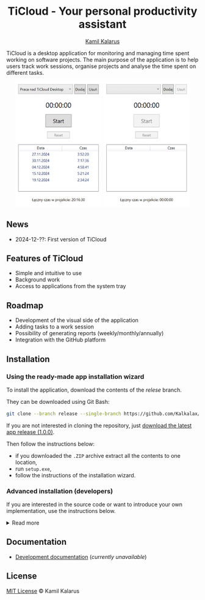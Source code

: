 <h1 align="center">TiCloud - Your personal productivity assistant</h1>

<p align="center">
  <a href="https://github.com/kamilkalarus">Kamil Kalarus</a>
</p>

TiCloud is a desktop application for monitoring and managing time spent working on software projects. The main purpose of the application is to help users track work sessions, organise projects and analyse the time spent on different tasks.


<p align="center">
  <img src="docs/ezgif-frame-001.jpg" width="45%" />
  <img src="docs/demo.gif" width="45%" />
</p>

## News
- 2024-12-??: First version of TiCloud

## Features of TiCloud
- Simple and intuitive to use 
- Background work 
- Access to applications from the system tray

## Roadmap
- Development of the visual side of the application
- Adding tasks to a work session 
- Possibility of generating reports (weekly/monthly/annually)
- Integration with the GitHub platform 

## Installation

### Using the ready-made app installation wizard
To install the application, download the contents of the _relese_ branch. 

They can be downloaded using Git Bash:
```bash
git clone --branch release --single-branch https://github.com/Kalkalax/TiCloud
```
If you are not interested in cloning the repository, just [download the latest app release (1.0.0)]().

Then follow the instructions below:

- if you downloaded the `.ZIP` archive extract all the contents to one location,
- run `setup.exe`,
- follow the instructions of the installation wizard.

### Advanced installation (developers)

If you are interested in the source code or want to introduce your own implementation, use the instructions below.

<details>
  <summary>Read more</summary>
  Każdy z branchów zawiera inna zawartość i w zależności od twoich preferencji można zainstalować aplikacje na kilka sposobów:

  - `release`<sup>1</sup> - contains an application installer that will guide you through the entire process
  - `master` - contains a compiled version of the application ready to use (_without installer_)
  - `develop` - includes the source code of the application along with the VS project and the necessary documentation

  ### Acquiring a Git repository
  The repository can be obtained in two ways
  - Cloning a Git repository

    - To download the entire repository, run Git Bash on the target location and call:

    ```bash
    git clone https://github.com/Kalkalax/TiCloud
    ```

  - Downloading the archive `.ZIP`<sup>2</sup>
    - [release]() 
    - [master]()
    - [develop]()
    
 ><sup>1</sup> _recommended for users who only want to use the application's capabilities_<br>
 ><sup>2</sup> _each branch must be downloaded separately_
</details>



## Documentation

- [Development documentation]() (_currently unavailable_)


## License

[MIT License](LICENSE) © Kamil Kalarus



